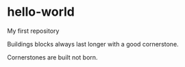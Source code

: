 # hello-world
My first repository

Buildings blocks always last longer with a good cornerstone.

Cornerstones are built not born.
